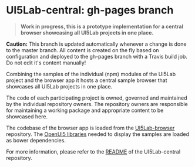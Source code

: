 # UI5Lab-central: gh-pages branch

> **Work in progress, this is a prototype implementation for a central browser showcasing all UI5Lab projects in one place.**  

**Caution:** This branch is updated automatically whenever a change is done to the master branch. All content is created on the fly based on configuration and deployed to the gh-pages branch with a Travis build job. Do not edit it's content manually!

Combining the samples of the individual (npm) modules of the UI5Lab project and the browser app it hosts a central sample browser that showcases all UI5Lab projects in one place.

The code of each participating project is owned, governed and maintained by the individual repository owners. 
The repository owners are responsible for maintaining a working package and appropriate content to be showcased here.
 
The codebase of the browser app is loaded from the [UI5Lab-browser](https://github.com/ui5lab/ui5lab-browser) repository. 
The [OpenUI5 libraries](http://githhub.com/OpenUI5) needed to display the samples are loaded as bower dependencies.

For more information, please refer to the [README](https://github.com/ui5lab/ui5lab-central) of the UI5Lab-central repository. 
